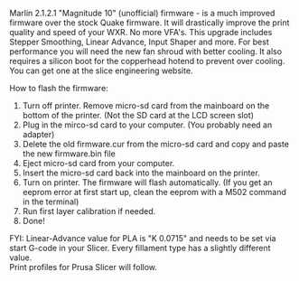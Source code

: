 Marlin 2.1.2.1 "Magnitude 10" (unofficial) firmware - is a much improved firmware over the stock Quake firmware. It will drastically improve the print quality and speed of your WXR. No more VFA's.
This upgrade includes Stepper Smoothing, Linear Advance, Input Shaper and more. For best performance you will need the new fan shroud with better cooling. It also requires
a silicon boot for the copperhead hotend to prevent over cooling. You can get one at the slice engineering website.

How to flash the firmware:

1. Turn off printer. Remove micro-sd card from the mainboard on the bottom of the printer. (Not the SD card at the LCD screen slot)
2. Plug in the mirco-sd card to your computer. (You probably need an adapter)
3. Delete the old firmware.cur from the micro-sd card and copy and paste the new firmware.bin file
4. Eject micro-sd card from your computer.
5. Insert the micro-sd card back into the mainboard on the printer.
6. Turn on printer. The firmware will flash automatically. (If you get an eeprom error at first start up, clean the eeprom with a M502 command in the terminal)
7. Run first layer calibration if needed.
9. Done!

FYI: Linear-Advance value for PLA is "K 0.0715" and needs to be set via start G-code in your Slicer. Every fillament type has a slightly different value.   
Print profiles for Prusa Slicer will follow. 

 
